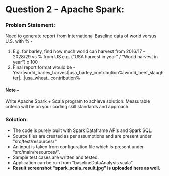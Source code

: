 
# Question 2 - Apache Spark:


### Problem Statement:
Need to generate report from International Baseline data of world versus U.S. with % -
1. E.g. for barley, find how much world can harvest from 2016/17 – 2028/29 vs % from US
e.g. (“USA harvest in year” / “World harvest in year”) x 100
2. Final report format would be -
Year|world_barley_harvest|usa_barley_contribution%|world_beef_slaughter|…|usa_wheat_ contribution%

#### Note –
Write Apache Spark + Scala program to achieve solution.
Measurable criteria will be on your coding skill standards and approach.


### Solution:

 - The code is purely built with Spark Dataframe APIs and Spark SQL.
 - Source files are created as per assumptions and are present under "src/test/resources/"
 - An input is taken from configuration file which is present under "src/main/resources/".
 - Sample test cases are written and tested.
 - Application can be run from "baselineDataAnalysis.scala"
 - **Result screenshot "spark_scala_result.jpg" is uploaded here as well.**
